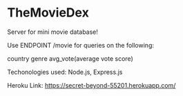 # TheMovieDex

Server for mini movie database!

Use ENDPOINT /movie for queries on the following:

country
genre
avg_vote(average vote score)

Techonologies used:
Node.js, Express.js

Heroku Link:
https://secret-beyond-55201.herokuapp.com/
